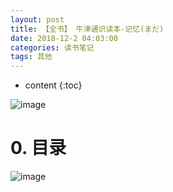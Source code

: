 ```yaml
---
layout: post
title: 【全书】 牛津通识读本-记忆(まだ)
date: 2018-12-2 04:03:00
categories: 读书笔记
tags: 其他
---
```

* content
{:toc}

![image](https://user-images.githubusercontent.com/18595935/51718973-02247f00-208b-11e9-8f3b-21b2cb879faa.png)

# 0. 目录

![image](https://user-images.githubusercontent.com/18595935/51788036-ae19b780-21bc-11e9-83ae-2876f5d2defa.png)




